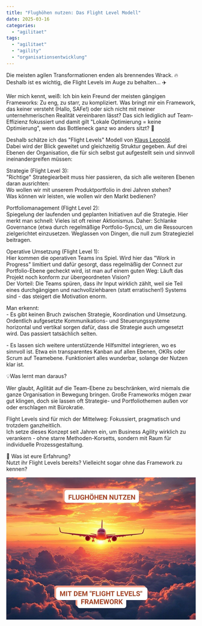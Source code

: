 ```yaml
---
title: "Flughöhen nutzen: Das Flight Level Modell"
date: 2025-03-16
categories: 
  - "agilitaet"
tags: 
  - "agilitaet"
  - "agility"
  - "organisationsentwicklung"
---
```


Die meisten agilen Transformationen enden als brennendes Wrack. 🔥  
Deshalb ist es wichtig, die Flight Levels im Auge zu behalten... ✈️  
  
Wer mich kennt, weiß: Ich bin kein Freund der meisten gängigen Frameworks: Zu eng, zu starr, zu kompliziert. Was bringt mir ein Framework, das keiner versteht (Hallo, SAFe!) oder sich nicht mit meiner unternehmerischen Realität vereinbaren lässt? Das sich lediglich auf Team-Effizienz fokussiert und damit gilt "Lokale Optimierung = keine Optimierung", wenn das Bottleneck ganz wo anders sitzt? 🍾  
  
Deshalb schätze ich das "Flight Levels" Modell von [Klaus Leopold](https://www.linkedin.com/in/klausleopold/).  
Dabei wird der Blick geweitet und gleichzeitig Struktur gegeben. Auf drei Ebenen der Organisation, die für sich selbst gut aufgestellt sein und sinnvoll ineinandergreifen müssen:  
  
Strategie (Flight Level 3):  
"Richtige" Strategiearbeit muss hier passieren, da sich alle weiteren Ebenen daran ausrichten:  
Wo wollen wir mit unserem Produktportfolio in drei Jahren stehen?  
Was können wir leisten, wie wollen wir den Markt bedienen?  
  
Portfoliomanagement (Flight Level 2):  
Spiegelung der laufenden und geplanten Initiativen auf die Strategie. Hier merkt man schnell: Vieles ist oft reiner Aktionismus. Daher: Schlanke Governance (etwa durch regelmäßige Portfolio-Syncs), um die Ressourcen zielgerichtet einzusetzen. Weglassen von Dingen, die null zum Strategieziel beitragen.  
  
Operative Umsetzung (Flight Level 1):  
Hier kommen die operativen Teams ins Spiel. Wird hier das "Work in Progress" limitiert und dafür gesorgt, dass regelmäßig der Connect zur Portfolio-Ebene gecheckt wird, ist man auf einem guten Weg: Läuft das Projekt noch konform zur übergeordneten Vision?  
Der Vorteil: Die Teams spüren, dass ihr Input wirklich zählt, weil sie Teil eines durchgängigen und nachvollziehbaren (statt erratischen!) Systems sind - das steigert die Motivation enorm.  
  
Man erkennt:  
\- Es gibt keinen Bruch zwischen Strategie, Koordination und Umsetzung. Ordentlich aufgesetzte Kommunikations- und Steuerungssysteme horizontal und vertikal sorgen dafür, dass die Strategie auch umgesetzt wird. Das passiert tatsächlich selten.  
  
\- Es lassen sich weitere unterstützende Hilfsmittel integrieren, wo es sinnvoll ist. Etwa ein transparentes Kanban auf allen Ebenen, OKRs oder Scrum auf Teamebene. Funktioniert alles wunderbar, solange der Nutzen klar ist.  
  
  
💡Was lernt man daraus?  
  
Wer glaubt, Agilität auf die Team-Ebene zu beschränken, wird niemals die ganze Organisation in Bewegung bringen. Große Frameworks mögen zwar gut klingen, doch sie lassen oft Strategie- und Portfoliothemen außen vor oder erschlagen mit Bürokratie.  
  
Flight Levels sind für mich der Mittelweg: Fokussiert, pragmatisch und trotzdem ganzheitlich.  
Ich setze dieses Konzept seit Jahren ein, um Business Agility wirklich zu verankern - ohne starre Methoden-Korsetts, sondern mit Raum für individuelle Prozessgestaltung.  
  
💬 Was ist eure Erfahrung?  
Nutzt ihr Flight Levels bereits? Vielleicht sogar ohne das Framework zu kennen?

![](images/image-22.png)
